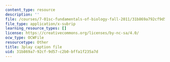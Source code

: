 ```yaml
---
content_type: resource
description: ''
file: /courses/7-01sc-fundamentals-of-biology-fall-2011/31b869a792cf9d57c2b0bffa1f235a7d_9dHBTckFvME.srt
file_type: application/x-subrip
learning_resource_types: []
license: https://creativecommons.org/licenses/by-nc-sa/4.0/
ocw_type: OCWFile
resourcetype: Other
title: 3play caption file
uid: 31b869a7-92cf-9d57-c2b0-bffa1f235a7d
---
```

